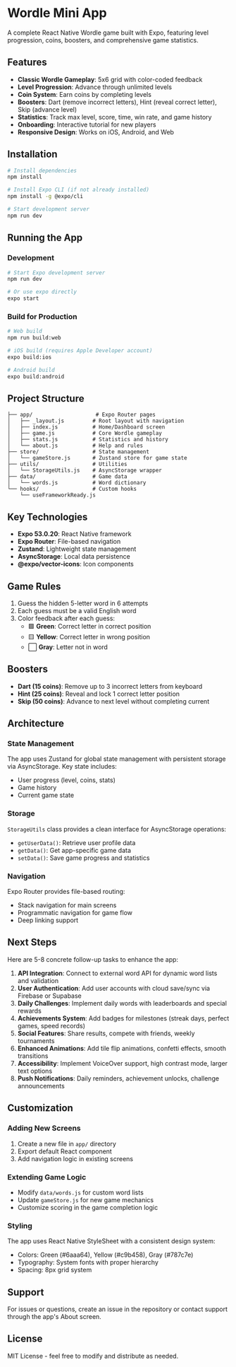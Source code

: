 # Wordle Mini App

A complete React Native Wordle game built with Expo, featuring level progression, coins, boosters, and comprehensive game statistics.

## Features

- **Classic Wordle Gameplay**: 5x6 grid with color-coded feedback
- **Level Progression**: Advance through unlimited levels
- **Coin System**: Earn coins by completing levels
- **Boosters**: Dart (remove incorrect letters), Hint (reveal correct letter), Skip (advance level)
- **Statistics**: Track max level, score, time, win rate, and game history
- **Onboarding**: Interactive tutorial for new players
- **Responsive Design**: Works on iOS, Android, and Web

## Installation

```bash
# Install dependencies
npm install

# Install Expo CLI (if not already installed)
npm install -g @expo/cli

# Start development server
npm run dev
```

## Running the App

### Development
```bash
# Start Expo development server
npm run dev

# Or use expo directly
expo start
```

### Build for Production
```bash
# Web build
npm run build:web

# iOS build (requires Apple Developer account)
expo build:ios

# Android build
expo build:android
```

## Project Structure

```
├── app/                    # Expo Router pages
│   ├── _layout.js         # Root layout with navigation
│   ├── index.js           # Home/Dashboard screen
│   ├── game.js            # Core Wordle gameplay
│   ├── stats.js           # Statistics and history
│   └── about.js           # Help and rules
├── store/                 # State management
│   └── gameStore.js       # Zustand store for game state
├── utils/                 # Utilities
│   └── StorageUtils.js    # AsyncStorage wrapper
├── data/                  # Game data
│   └── words.js           # Word dictionary
└── hooks/                 # Custom hooks
    └── useFrameworkReady.js
```

## Key Technologies

- **Expo 53.0.20**: React Native framework
- **Expo Router**: File-based navigation
- **Zustand**: Lightweight state management
- **AsyncStorage**: Local data persistence
- **@expo/vector-icons**: Icon components

## Game Rules

1. Guess the hidden 5-letter word in 6 attempts
2. Each guess must be a valid English word
3. Color feedback after each guess:
   - 🟩 **Green**: Correct letter in correct position
   - 🟨 **Yellow**: Correct letter in wrong position
   - ⬜ **Gray**: Letter not in word

## Boosters

- **Dart (15 coins)**: Remove up to 3 incorrect letters from keyboard
- **Hint (25 coins)**: Reveal and lock 1 correct letter position
- **Skip (50 coins)**: Advance to next level without completing current

## Architecture

### State Management
The app uses Zustand for global state management with persistent storage via AsyncStorage. Key state includes:
- User progress (level, coins, stats)
- Game history
- Current game state

### Storage
`StorageUtils` class provides a clean interface for AsyncStorage operations:
- `getUserData()`: Retrieve user profile data
- `getData()`: Get app-specific game data
- `setData()`: Save game progress and statistics

### Navigation
Expo Router provides file-based routing:
- Stack navigation for main screens
- Programmatic navigation for game flow
- Deep linking support

## Next Steps

Here are 5-8 concrete follow-up tasks to enhance the app:

1. **API Integration**: Connect to external word API for dynamic word lists and validation
2. **User Authentication**: Add user accounts with cloud save/sync via Firebase or Supabase
3. **Daily Challenges**: Implement daily words with leaderboards and special rewards
4. **Achievements System**: Add badges for milestones (streak days, perfect games, speed records)
5. **Social Features**: Share results, compete with friends, weekly tournaments
6. **Enhanced Animations**: Add tile flip animations, confetti effects, smooth transitions
7. **Accessibility**: Implement VoiceOver support, high contrast mode, larger text options
8. **Push Notifications**: Daily reminders, achievement unlocks, challenge announcements

## Customization

### Adding New Screens
1. Create a new file in `app/` directory
2. Export default React component
3. Add navigation logic in existing screens

### Extending Game Logic
- Modify `data/words.js` for custom word lists
- Update `gameStore.js` for new game mechanics
- Customize scoring in the game completion logic

### Styling
The app uses React Native StyleSheet with a consistent design system:
- Colors: Green (#6aaa64), Yellow (#c9b458), Gray (#787c7e)
- Typography: System fonts with proper hierarchy
- Spacing: 8px grid system

## Support

For issues or questions, create an issue in the repository or contact support through the app's About screen.

## License

MIT License - feel free to modify and distribute as needed.